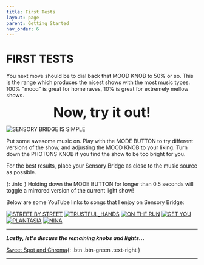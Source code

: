 ```yaml
---
title: First Tests
layout: page
parent: Getting Started
nav_order: 6
---
```


# FIRST TESTS

You next move should be to dial back that <sb-knob>MOOD KNOB</sb-knob> to 50% or so. This is the range which produces the nicest shows with the most music types. 100% "mood" is great for home raves, 10% is great for extremely mellow shows.

<div style="text-align:center;font-weight:bold;font-size:36px;">Now, try it out!</div>

![SENSORY BRIDGE IS SIMPLE](https://github.com/connornishijima/sensory_bridge_docs/blob/main/img/5.jpg?raw=true)

Put some awesome music on. Play with the <sb-button>MODE BUTTON</sb-button> to try different versions of the show, and adjusting the <sb-knob>MOOD KNOB</sb-knob> to your liking. Turn down the <sb-knob>PHOTONS KNOB</sb-knob> if you find the show to be too bright for you.

For the best results, place your Sensory Bridge as close to the music source as possible.

{: .info }
Holding down the <sb-button>MODE BUTTON</sb-button> for longer than 0.5 seconds will toggle a mirrored version of the current light show!

Below are some YouTube links to songs that I enjoy on Sensory Bridge:

[![STREET BY STREET](https://github.com/connornishijima/SensoryBridge/blob/main/extras/img/street_by_street.jpg?raw=true)](https://www.youtube.com/watch?v=trJYa3U8nCU)
[![TRUSTFUL_HANDS](https://github.com/connornishijima/SensoryBridge/blob/main/extras/img/trustful_hands.jpg?raw=true)](https://www.youtube.com/watch?v=0EICjxSjveM)
[![ON THE RUN](https://github.com/connornishijima/SensoryBridge/blob/main/extras/img/on_the_run.jpg?raw=true)](https://www.youtube.com/watch?v=RWJjWcHplGc)
[![GET YOU](https://github.com/connornishijima/SensoryBridge/blob/main/extras/img/get_you.jpg?raw=true)](https://www.youtube.com/watch?v=lk1oRJr7TGo)
[![PLANTASIA](https://github.com/connornishijima/SensoryBridge/blob/main/extras/img/plantasia.jpg?raw=true)](https://www.youtube.com/watch?v=Hz8LxBKy5SI)
[![NINA](https://github.com/connornishijima/SensoryBridge/blob/main/extras/img/nina.jpg?raw=true)](https://www.youtube.com/watch?v=OXu3x7s3SVE)

-------------------------------------------------------

***Lastly, let's discuss the remaining knobs and lights...***

[Sweet Spot and Chroma](https://connornishijima.github.io/sensory_bridge_docs/sweet_spot_and_chroma.html){: .btn .btn-green .text-right }

-------------------------------------------------------
